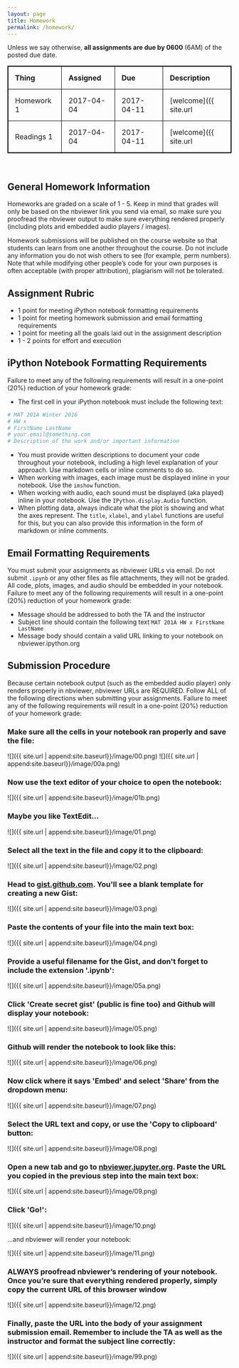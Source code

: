 ```yaml
---
layout: page
title: Homework
permalink: /homework/
---
```


<style>
table { border-collapse: collapse; }
table, th, td { border: 1px solid black; }
th, td { padding: 15px; text-align: left; }
</style>

Unless we say otherwise, **all assignments are due by 0600** (6AM) of the posted due date.

|   Thing    |  Assigned  |     Due    | Description |
|------------|------------|------------|-------------|
| Homework 1 | 2017-04-04 | 2017-04-11 | [welcome]({{ site.url | append:site.baseurl}}{% post_url 2017-04-04-welcome %}) |
| Readings 1 | 2017-04-04 | 2017-04-11 | [welcome]({{ site.url | append:site.baseurl}}{% post_url 2017-04-04-welcome %}) |

<br/>

## General Homework Information

Homeworks are graded on a scale of 1 - 5. Keep in mind that grades will only be based on the nbviewer link you send via email, so make sure you proofread the nbviewer output to make sure everything rendered properly (including plots and embedded audio players / images).

Homework submissions will be published on the course website so that students can learn from one another throughout the course. Do not include any information you do not wish others to see (for example, perm numbers). Note that while modifying other people’s code for your own purposes is often acceptable (with proper attribution), plagiarism will not be tolerated.


## Assignment Rubric

-	1 point for meeting iPython notebook formatting requirements
-	1 point for meeting homework submission and email formatting requirements
-	1 point for meeting all the goals laid out in the assignment description
-	1 - 2 points for effort and execution 


## iPython Notebook Formatting Requirements

Failure to meet any of the following requirements will result in a one-point (20%) reduction of your homework grade:

-	The first cell in your iPython notebook must include the following text:
```python
# MAT 201A Winter 2016 
# HW x
# FirstName LastName
# your.email@something.com
# Description of the work and/or important information
```
-	You must provide written descriptions to document your code throughout your notebook, including a high level explanation of your approach. Use markdown cells or inline comments to do so.
-	When working with images, each image must be displayed inline in your notebook. Use the `imshow` function.
-	When working with audio, each sound must be displayed (aka played) inline in your notebook. Use the `IPython.display.Audio` function.
-	When plotting data, always indicate what the plot is showing and what the axes represent. The `title`, `xlabel`, and `ylabel` functions are useful for this, but you can also provide this information in the form of markdown or inline comments.


## Email Formatting Requirements

You must submit your assignments as nbviewer URLs via email. Do not submit `.ipynb` or any other files as file attachments, they will not be graded. All code, plots, images, and audio should be embedded in your notebook. Failure to meet any of the following requirements will result in a one-point (20%) reduction of your homework grade:

- Message should be addressed to both the TA and the instructor
- Subject line should contain the following text `MAT 201A HW x FirstName LastName`
- Message body should contain a valid URL linking to your notebook on nbviewer.ipython.org


## Submission Procedure

Because certain notebook output (such as the embedded audio player) only renders properly in nbviewer, nbviewer URLs are REQUIRED. Follow ALL of the following directions when submitting your assignments. Failure to meet any of the following requirements will result in a one-point (20%) reduction of your homework grade:

### Make sure all the cells in your notebook ran properly and save the file:

![]({{ site.url | append:site.baseurl}}/image/00.png)
![]({{ site.url | append:site.baseurl}}/image/00a.png)

### Now use the text editor of your choice to open the notebook:

![]({{ site.url | append:site.baseurl}}/image/01b.png)

### Maybe you like TextEdit...

![]({{ site.url | append:site.baseurl}}/image/01.png)

### Select all the text in the file and copy it to the clipboard:

![]({{ site.url | append:site.baseurl}}/image/02.png)

### Head to [gist.github.com](https://gist.github.com). You'll see a blank template for creating a new Gist: 

![]({{ site.url | append:site.baseurl}}/image/03.png)

### Paste the contents of your file into the main text box:

![]({{ site.url | append:site.baseurl}}/image/04.png)

### Provide a useful filename for the Gist, and don't forget to include the extension '.ipynb':

![]({{ site.url | append:site.baseurl}}/image/05a.png)

### Click 'Create secret gist' (public is fine too) and Github will display your notebook:

![]({{ site.url | append:site.baseurl}}/image/05.png)

### Github will render the notebook to look like this:

![]({{ site.url | append:site.baseurl}}/image/06.png)

### Now click where it says 'Embed' and select 'Share' from the dropdown menu:

![]({{ site.url | append:site.baseurl}}/image/07.png)

### Select the URL text and copy, or use the 'Copy to clipboard' button:

![]({{ site.url | append:site.baseurl}}/image/08.png)

### Open a new tab and go to [nbviewer.jupyter.org](http://nbviewer.jupyter.org). Paste the URL you copied in the previous step into the main text box:

![]({{ site.url | append:site.baseurl}}/image/09.png)

### Click 'Go!':

![]({{ site.url | append:site.baseurl}}/image/10.png)

...and nbviewer will render your notebook:

![]({{ site.url | append:site.baseurl}}/image/11.png)


### ALWAYS proofread nbviewer’s rendering of your notebook. Once you’re sure that everything rendered properly, simply copy the current URL of this browser window

![]({{ site.url | append:site.baseurl}}/image/12.png)

### Finally, paste the URL into the body of your assignment submission email. Remember to include the TA as well as the instructor and format the subject line correctly:

![]({{ site.url | append:site.baseurl}}/image/99.png)

